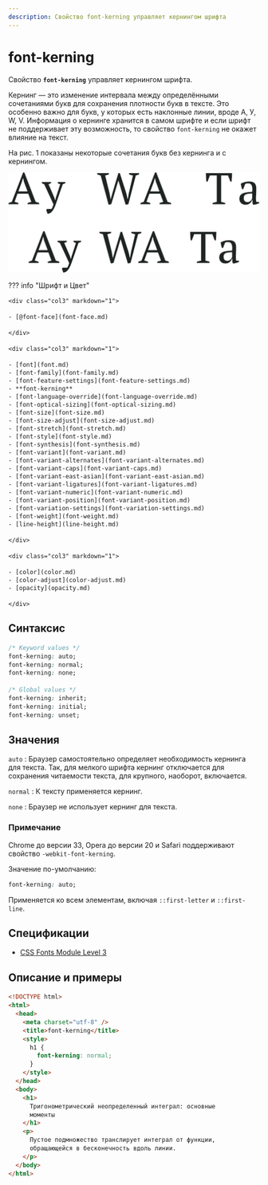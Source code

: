 ```yaml
---
description: Свойство font-kerning управляет кернингом шрифта
---
```


# font-kerning

Свойство **`font-kerning`** управляет кернингом шрифта.

Кернинг — это изменение интервала между определёнными сочетаниями букв для сохранения плотности букв в тексте. Это особенно важно для букв, у которых есть наклонные линии, вроде А, У, W, V. Информация о кернинге хранится в самом шрифте и если шрифт не поддерживает эту возможность, то свойство `font-kerning` не окажет влияние на текст.

На рис. 1 показаны некоторые сочетания букв без кернинга и с кернингом.

![Рис. 1. Текст без кернинга и с ним](font-kerning.png)

??? info "Шрифт и Цвет"

    <div class="col3" markdown="1">

    - [@font-face](font-face.md)

    </div>

    <div class="col3" markdown="1">

    - [font](font.md)
    - [font-family](font-family.md)
    - [font-feature-settings](font-feature-settings.md)
    - **font-kerning**
    - [font-language-override](font-language-override.md)
    - [font-optical-sizing](font-optical-sizing.md)
    - [font-size](font-size.md)
    - [font-size-adjust](font-size-adjust.md)
    - [font-stretch](font-stretch.md)
    - [font-style](font-style.md)
    - [font-synthesis](font-synthesis.md)
    - [font-variant](font-variant.md)
    - [font-variant-alternates](font-variant-alternates.md)
    - [font-variant-caps](font-variant-caps.md)
    - [font-variant-east-asian](font-variant-east-asian.md)
    - [font-variant-ligatures](font-variant-ligatures.md)
    - [font-variant-numeric](font-variant-numeric.md)
    - [font-variant-position](font-variant-position.md)
    - [font-variation-settings](font-variation-settings.md)
    - [font-weight](font-weight.md)
    - [line-height](line-height.md)

    </div>

    <div class="col3" markdown="1">

    - [color](color.md)
    - [color-adjust](color-adjust.md)
    - [opacity](opacity.md)

    </div>

## Синтаксис

```css
/* Keyword values */
font-kerning: auto;
font-kerning: normal;
font-kerning: none;

/* Global values */
font-kerning: inherit;
font-kerning: initial;
font-kerning: unset;
```

## Значения

`auto`
: Браузер самостоятельно определяет необходимость кернинга для текста. Так, для мелкого шрифта кернинг отключается для сохранения читаемости текста, для крупного, наоборот, включается.

`normal`
: К тексту применяется кернинг.

`none`
: Браузер не использует кернинг для текста.

### Примечание

Chrome до версии 33, Opera до версии 20 и Safari поддерживают свойство `-webkit-font-kerning`.

Значение по-умолчанию:

```css
font-kerning: auto;
```

Применяется ко всем элементам, включая `::first-letter` и `::first-line`.

## Спецификации

- [CSS Fonts Module Level 3](https://drafts.csswg.org/css-fonts-3/#propdef-font-kerning)

## Описание и примеры

```html
<!DOCTYPE html>
<html>
  <head>
    <meta charset="utf-8" />
    <title>font-kerning</title>
    <style>
      h1 {
        font-kerning: normal;
      }
    </style>
  </head>
  <body>
    <h1>
      Тригонометрический неопределенный интеграл: основные
      моменты
    </h1>
    <p>
      Пустое подмножество транслирует интеграл от функции,
      обращающейся в бесконечность вдоль линии.
    </p>
  </body>
</html>
```
